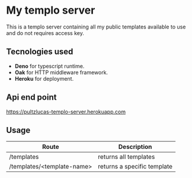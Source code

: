 # My templo server
This is a templo server containing all my public templates available to use and do not requires access key.

## Tecnologies used
- **Deno** for typescript runtime.
- **Oak** for HTTP middleware framework.
- **Heroku** for deployment.

## Api end point
https://pultzlucas-templo-server.herokuapp.com

## Usage

Route | Description |
-----------|--------|
/templates  | returns all templates
/templates/&lt;template-name&gt; | returns a specific template
